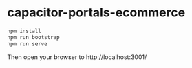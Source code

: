 # capacitor-portals-ecommerce

```sh
npm install
npm run bootstrap
npm run serve
```

Then open your browser to http://localhost:3001/